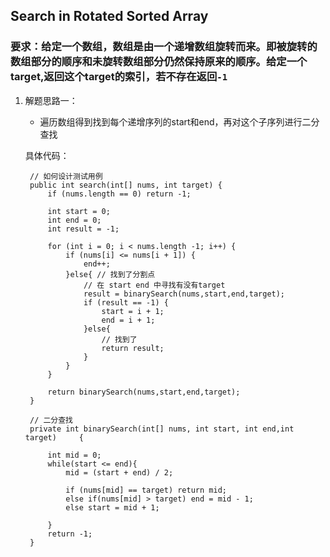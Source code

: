## Search in Rotated Sorted Array

### 要求：给定一个数组，数组是由一个递增数组旋转而来。即被旋转的数组部分的顺序和未旋转数组部分仍然保持原来的顺序。给定一个target,返回这个target的索引，若不存在返回`-1`



1. 解题思路一：
	* 遍历数组得到找到每个递增序列的start和end，再对这个子序列进行二分查找 
	

	具体代码：
		
		// 如何设计测试用例
		public int search(int[] nums, int target) {
			if (nums.length == 0) return -1; 
			
			int start = 0;
			int end = 0;
			int result = -1;
			
			for (int i = 0; i < nums.length -1; i++) {
				if (nums[i] <= nums[i + 1]) {
					end++; 
				}else{ // 找到了分割点
					// 在 start end 中寻找有没有target
					result = binarySearch(nums,start,end,target);
					if (result == -1) {
						start = i + 1;
						end = i + 1;
					}else{
						// 找到了
						return result;
					}
				}
			}
			
			return binarySearch(nums,start,end,target);
		}

		// 二分查找
		private int binarySearch(int[] nums, int start, int end,int target) 	{
			
			int mid = 0;
			while(start <= end){
				mid = (start + end) / 2;
				
				if (nums[mid] == target) return mid;
				else if(nums[mid] > target) end = mid - 1;
				else start = mid + 1;
				
			}
			return -1;
		}	
	
